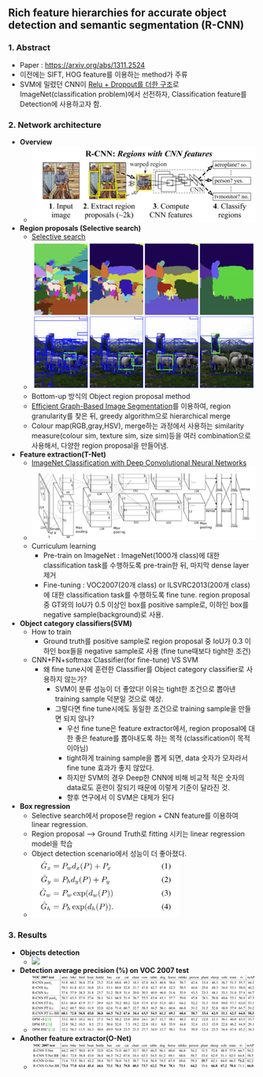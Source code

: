 ## Rich feature hierarchies for accurate object detection and semantic segmentation (R-CNN)

### 1. Abstract
  * Paper : https://arxiv.org/abs/1311.2524
  * 이전에는 SIFT, HOG feature를 이용하는 method가 주류
  * SVM에 밀렸던 CNN이 [Relu + Dropout를 더한 구조](https://papers.nips.cc/paper/4824-imagenet-classification-with-deep-convolutional-neural-networks.pdf)로 ImageNet(classification problem)에서 선전하자, Classification feature를 Detection에 사용하고자 함.
  
### 2. Network architecture
  * **Overview**
    * <img src="FIGURES/RCNN/overview.png">
  * **Region proposals (Selective search)**
    * [Selective search](https://koen.me/research/pub/uijlings-ijcv2013-draft.pdf)<br>
    * <img src="FIGURES/RCNN/selective_search.png">
    * Bottom-up 방식의 Object region proposal method
    * [Efficient Graph-Based Image Segmentation](https://www.cs.cornell.edu/~dph/papers/seg-ijcv.pdf)를 이용하여, region granularity를 찾은 뒤, greedy algorithm으로 hierarchical merge
    * Colour map(RGB,gray,HSV), merge하는 과정에서 사용하는 similarity measure(colour sim, texture sim, size sim)등을 여러 combination으로 사용해서, 다양한 region proposal을 만들어냄.
  * **Feature extraction(T-Net)**
    * [ImageNet Classification with Deep Convolutional Neural Networks](https://papers.nips.cc/paper/4824-imagenet-classification-with-deep-convolutional-neural-networks.pdf)
    * <img src="FIGURES/RCNN/T-Net.png">
    * Curriculum learning
      * Pre-train on ImageNet : ImageNet(1000개 class)에 대한 classification task를 수행하도록 pre-train한 뒤, 마지막 dense layer 제거
      * Fine-tuning : VOC2007(20개 class) or ILSVRC2013(200개 class)에 대한 classification task를 수행하도록 fine tune. region proposal 중 GT와의 IoU가 0.5 이상인 box를 positive sample로, 이하인 box를 negative sample(background)로 사용.
  * **Object category classifiers(SVM)**
    * How to train
      * Ground truth를 positive sample로 region proposal 중 IoU가 0.3 이하인 box들을 negative sample로 사용 (fine tune때보다 tight한 조건)
    * CNN+FN+softmax Classifier(for fine-tune) VS SVM
      * 왜 fine tune시에 훈련한 Classifier를 Object category classifier로 사용하지 않는가?
        * SVM이 분류 성능이 더 좋았다! 이유는 tight한 조건으로 뽑아낸 training sample 덕분일 것으로 예상.
        * 그렇다면 fine tune시에도 동일한 조건으로 training sample을 만들면 되지 않나?
          * 우선 fine tune은 feature extractor에서, region proposal에 대한 좋은 feature를 뽑아내도록 하는 목적 (classification이 목적이아님)
          * tight하게 training sample을 뽑게 되면, data 숫자가 모자라서 fine tune 효과가 좋지 않았다.
          * 하지만 SVM의 경우 Deep한 CNN에 비해 비교적 적은 숫자의 data로도 훈련이 잘되기 때문에 이렇게 기준이 달라진 것.
          * 향후 연구에서 이 SVM은 대체가 된다
  * **Box regression**
    * Selective search에서 propose한 region + CNN feature를 이용하여 linear regression. 
    * Region proposal --> Ground Truth로 fitting 시키는 linear regression model을 학습
    * Object detection scenario에서 성능이 더 좋아졌다. 
    * <img src="FIGURES/RCNN/bb.png" width=300px> 

### 3. Results
  * **Objects detection**
    * <img src="FIGURES/RCNN/results.png">
  * **Detection average precision (%) on VOC 2007 test**
    * <img src="FIGURES/RCNN/dap.png">
  * **Another feature extractor(O-Net)**
    * <img src="FIGURES/RCNN/onet.png">
